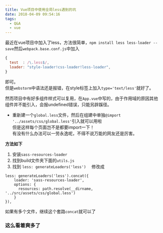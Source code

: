 ```yaml
---
title: Vue项目中使用全局less遇到的坑
date: 2018-04-09 09:54:16
tags: 
  - Q&A
  - vue
---
```


最近在vue项目中加入了less，方法很简单，`npm install less less-loader --save`然后`webpack.base.conf.js`中加入
```javascript
{
  test  : /\.less$/,
  loader: "style-loader!css-loader!less-loader",
}
```
即可。   
但是`webstorm`中语法还是报错，在style标签上加入`type='text/less'`就好了。

然而项目中有好多组件样式可以复用，在`App.vue`中写的，由于作用域的原因其他组件并不能引入，会报undefined错误，只能另辟蹊径。  
<!-- more -->
+ 重新建一个`global.less`文件，然后在组建中单独`@import '../assets/css/global.less'`引入就可以用啦  
但是这样每个页面岂不是都要import一下！  
有没有什么办法可以一劳永逸呢，不得不说万能的网友还是厉害。

**方法如下**
1. 安装`sass-resources-loader`
2. 找到build文件夹下面的`utils.js`
3. 找到 `less: generateLoaders('less')  `
修改成
```
less: generateLoaders('less').concat({
    loader: 'sass-resources-loader',
    options: {
      resources: path.resolve(__dirname, '../src/assets/css/global.less')
    }
}), 
```
如果有多个文件，继续这个套路`concat`就可以了

### 这么看着爽多了 